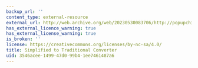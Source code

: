 ```yaml
---
backup_url: ''
content_type: external-resource
external_url: http://web.archive.org/web/20230530083706/http://popupchinese.com/tools/adso
has_external_licence_warning: true
has_external_license_warning: true
is_broken: ''
license: https://creativecommons.org/licenses/by-nc-sa/4.0/
title: Simplified to Traditional Converter
uid: 3546acee-1499-47d0-99b4-1ee7461487a6
---
```

